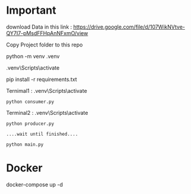 # Important

download Data in this link : https://drive.google.com/file/d/107WikNVtve-QY7I7-pMsdFFHpAnNFxmO/view

Copy Project folder to this repo

python -m venv .venv

.venv\Scripts\activate

pip install -r requirements.txt

Ternimal1 :
    .venv\Scripts\activate

    python consumer.py

Terminal2 :
    .venv\Scripts\activate

    python producer.py

    ....wait until finished....

    python main.py

# Docker
docker-compose up -d
